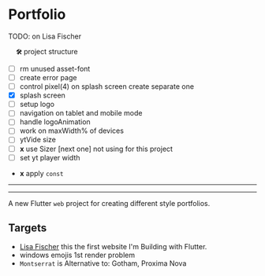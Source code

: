# Portfolio

<!--
[![Flutter Responsive](https://img.shields.io/badge/flutter-responsive-brightgreen.svg?style=flat-square)](https://github.com/Codelessly/ResponsiveFramework) -->

TODO: on Lisa Fischer

&nbsp;&nbsp;&nbsp; **`🛠`** project structure


- [ ] rm unused asset-font
- [ ] create error page
- [ ] control pixel(4) on splash screen create separate one
- [x] splash screen
- [ ] setup logo
- [ ] navigation on tablet and mobile mode
- [ ] handle logoAnimation
- [ ] work on maxWidth% of devices
- [ ] ytVide size
- [ ] **x** use Sizer [next one] not using for this project
- [ ] set yt player width
- **x** apply `const`
 

---

 
---

A new Flutter `web` project for creating different style portfolios.

## Targets

- [Lisa Fischer](http://www.lisasuefischer.com/)
  this the first website I'm Building with Flutter.
- windows emojis 1st render problem
- `Montserrat` is Alternative to: Gotham, Proxima Nova
